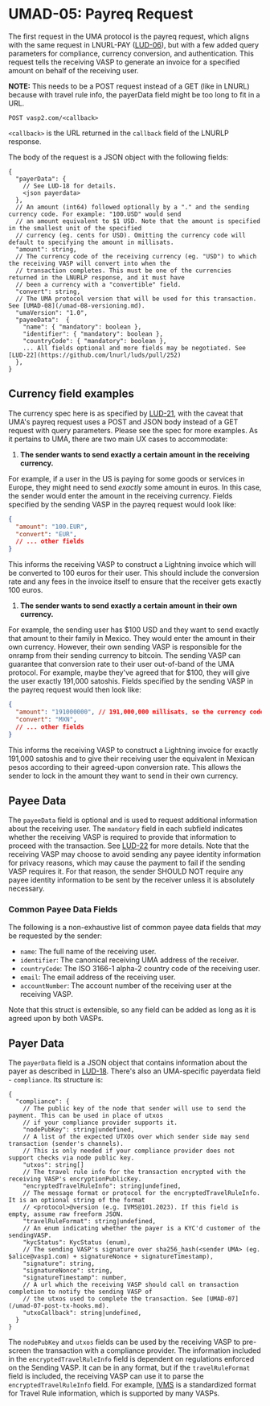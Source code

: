 # UMAD-05: Payreq Request

The first request in the UMA protocol is the payreq request, which aligns with the same request in LNURL-PAY
([LUD-06](https://github.com/lnurl/luds/blob/luds/06.md)), but with a few added query parameters for compliance,
currency conversion, and authentication. This request tells the receiving VASP to generate an invoice for a specified
amount on behalf of the receiving user.

**NOTE:** This needs to be a POST request instead of a GET (like in LNURL) because with travel rule info, the
payerData field might be too long to fit in a URL.

```http
POST vasp2.com/<callback>
```

`<callback>` is the URL returned in the `callback` field of the LNURLP response.

The body of the request is a JSON object with the following fields:

```raw
{
  "payerData": {
    // See LUD-18 for details.
    <json payerdata>
  },
  // An amount (int64) followed optionally by a "." and the sending currency code. For example: "100.USD" would send
  // an amount equivalent to $1 USD. Note that the amount is specified in the smallest unit of the specified
  // currency (eg. cents for USD). Omitting the currency code will default to specifying the amount in millisats.
  "amount": string,
  // The currency code of the receiving currency (eg. "USD") to which the receiving VASP will convert into when the
  // transaction completes. This must be one of the currencies returned in the LNURLP response, and it must have
  // been a currency with a "convertible" field.
  "convert": string,
  // The UMA protocol version that will be used for this transaction. See [UMAD-08](/umad-08-versioning.md).
  "umaVersion": "1.0",
  "payeeData":  {
    "name": { "mandatory": boolean },
    "identifier": { "mandatory": boolean },
    "countryCode": { "mandatory": boolean },
    ... All fields optional and more fields may be negotiated. See [LUD-22](https://github.com/lnurl/luds/pull/252)
  },
}
```

## Currency field examples

The currency spec here is as specified by [LUD-21](https://github.com/lnurl/luds/pull/251), with the caveat that UMA's
payreq request uses a POST and JSON body instead of a GET request with query parameters. Please see the spec for more
examples. As it pertains to UMA, there are two main UX cases to accommodate:

1. **The sender wants to send exactly a certain amount in the receiving currency.**

  For example, if a user in the US is paying for some goods or services in Europe, they might need to send *exactly* some
  amount in euros. In this case, the sender would enter the amount in the receiving currency. Fields specified by the
  sending VASP in the payreq request would look like:

  ```json
  {
    "amount": "100.EUR",
    "convert": "EUR",
    // ... other fields
  }
  ```

  This informs the receiving VASP to construct a Lightning invoice which will be converted to 100 euros for their user. This
  should include the conversion rate and any fees in the invoice itself to ensure that the receiver gets exactly 100 euros.

1. **The sender wants to send exactly a certain amount in their own currency.**

  For example, the sending user has $100 USD and they want to send exactly that amount to their family in Mexico. They would
  enter the amount in their own currency. However, their own sending VASP is responsible for the onramp from their sending
  currency to bitcoin. The sending VASP can guarantee that conversion rate to their user out-of-band of the UMA protocol.
  For example, maybe they've agreed that for $100, they will give the user exactly 191,000 satoshis. Fields specified by
  the sending VASP in the payreq request would then look like:

  ```json
  {
    "amount": "191000000", // 191,000,000 millisats, so the currency code is omitted.
    "convert": "MXN",
    // ... other fields
  }
  ```

  This informs the receiving VASP to construct a Lightning invoice for exactly 191,000 satoshis and to give their receiving
  user the equivalent in Mexican pesos according to their agreed-upon conversion rate. This allows the sender to lock in
  the amount they want to send in their own currency.

## Payee Data

The `payeeData` field is optional and is used to request additional information about the receiving user. The `mandatory`
field in each subfield indicates whether the receiving VASP is required to provide that information to proceed with the transaction.
See [LUD-22](https://github.com/lnurl/luds/pull/252) for more details. Note that the receiving VASP may choose to avoid sending
any payee identity information for privacy reasons, which may cause the payment to fail if the sending VASP requires it.
For that reason, the sender SHOULD NOT require any payee identity information to be sent by the receiver unless it is
absolutely necessary.

### Common Payee Data Fields

The following is a non-exhaustive list of common payee data fields that *may* be requested by the sender:

- `name`: The full name of the receiving user.
- `identifier`: The canonical receiving UMA address of the receiver.
- `countryCode`: The ISO 3166-1 alpha-2 country code of the receiving user.
- `email`: The email address of the receiving user.
- `accountNumber`: The account number of the receiving user at the receiving VASP.

Note that this struct is extensible, so any field can be added as long as it is agreed upon by both VASPs.

## Payer Data

The `payerData` field is a JSON object that contains information about the payer as described in
[LUD-18](https://github.com/lnurl/luds/blob/luds/18.md). There's also an UMA-specific payerdata field - `compliance`.
Its structure is:

```raw
{
  "compliance": {
    // The public key of the node that sender will use to send the payment. This can be used in place of utxos
    // if your compliance provider supports it.
    "nodePubKey": string|undefined,
    // A list of the expected UTXOs over which sender side may send transaction (sender's channels).
    // This is only needed if your compliance provider does not support checks via node public key.
    "utxos": string[]
    // The travel rule info for the transaction encrypted with the receiving VASP's encryptionPublicKey.
    "encryptedTravelRuleInfo": string|undefined,
    // The message format or protocol for the encryptedTravelRuleInfo. It is an optional string of the format
    // <protocol>@version (e.g. IVMS@101.2023). If this field is empty, assume raw freeform JSON.
    "travelRuleFormat": string|undefined,
    // An enum indicating whether the payer is a KYC'd customer of the sendingVASP.
    "kycStatus": KycStatus (enum),
    // The sending VASP's signature over sha256_hash(<sender UMA> (eg. $alice@vasp1.com) + signatureNonce + signatureTimestamp),
    "signature": string,
    "signatureNonce": string,
    "signatureTimestamp": number,
    // A url which the receiving VASP should call on transaction completion to notify the sending VASP of
    // the utxos used to complete the transaction. See [UMAD-07](/umad-07-post-tx-hooks.md).
    "utxoCallback": string|undefined,
  }
}
```

The `nodePubKey` and `utxos` fields can be used by the receiving VASP to pre-screen the transaction with a compliance
provider. The information included in the `encryptedTravelRuleInfo` field is dependent on regulations enforced on the
Sending VASP. It can be in any format, but if the `travelRuleFormat` field is included, the receiving VASP can use it
to parse the `encryptedTravelRuleInfo` field. For example, [IVMS](https://www.intervasp.org/#IVMS-1012023) is a
standardized format for Travel Rule information, which is supported by many VASPs.
